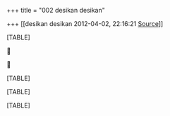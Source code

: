 +++
title = "002 desikan desikan"

+++
[[desikan desikan	2012-04-02, 22:16:21 [Source](https://groups.google.com/g/bvparishat/c/DBMSbbZQzcs)]]



[TABLE]





[TABLE]

[TABLE]

[TABLE]

